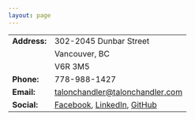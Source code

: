 ```yaml
---
layout: page
---
```


|  |  |
| ------------- | ------------- |
| **Address:** | 302-2045 Dunbar Street |
| | Vancouver, BC |
| | V6R 3M5 |
| **Phone:**  | 778-988-1427  |
| **Email:**  | talonchandler@talonchandler.com  |
| **Social:** | [Facebook](https://www.facebook.com/talon.chandler), [LinkedIn](https://www.linkedin.com/profile/view?id=223932714&trk=hp-identity-name), [GitHub](https://www.linkedin.com/profile/view?id=223932714&trk=hp-identity-name) |
